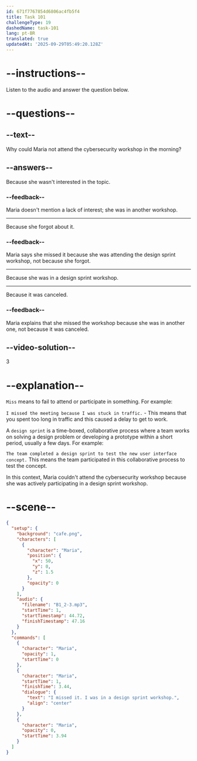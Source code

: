 ```yaml
---
id: 671f7767854d6806ac4fb5f4
title: Task 101
challengeType: 19
dashedName: task-101
lang: pt-BR
translated: true
updatedAt: '2025-09-29T05:49:20.128Z'
---
```


<!-- (Audio) Maria: I missed it. I was in a design sprint workshop. -->

# --instructions--

Listen to the audio and answer the question below.

# --questions--

## --text--

Why could Maria not attend the cybersecurity workshop in the morning?

## --answers--

Because she wasn't interested in the topic.

### --feedback--

Maria doesn't mention a lack of interest; she was in another workshop.

---

Because she forgot about it.

### --feedback--

Maria says she missed it because she was attending the design sprint workshop, not because she forgot.

---

Because she was in a design sprint workshop.

---

Because it was canceled.

### --feedback--

Maria explains that she missed the workshop because she was in another one, not because it was canceled.

## --video-solution--

3

# --explanation--

`Miss` means to fail to attend or participate in something. For example: 

`I missed the meeting because I was stuck in traffic.` - This means that you spent too long in traffic and this caused a delay to get to work. 

A `design sprint` is a time-boxed, collaborative process where a team works on solving a design problem or developing a prototype within a short period, usually a few days. For example: 

`The team completed a design sprint to test the new user interface concept.` This means the team participated in this collaborative process to test the concept. 

In this context, Maria couldn't attend the cybersecurity workshop because she was actively participating in a design sprint workshop.

# --scene--

```json
{
  "setup": {
    "background": "cafe.png",
    "characters": [
      {
        "character": "Maria",
        "position": {
          "x": 50,
          "y": 0,
          "z": 1.5
        },
        "opacity": 0
      }
    ],
    "audio": {
      "filename": "B1_2-3.mp3",
      "startTime": 1,
      "startTimestamp": 44.72,
      "finishTimestamp": 47.16
    }
  },
  "commands": [
    {
      "character": "Maria",
      "opacity": 1,
      "startTime": 0
    },
    {
      "character": "Maria",
      "startTime": 1,
      "finishTime": 3.44,
      "dialogue": {
        "text": "I missed it. I was in a design sprint workshop.",
        "align": "center"
      }
    },
    {
      "character": "Maria",
      "opacity": 0,
      "startTime": 3.94
    }
  ]
}
```
